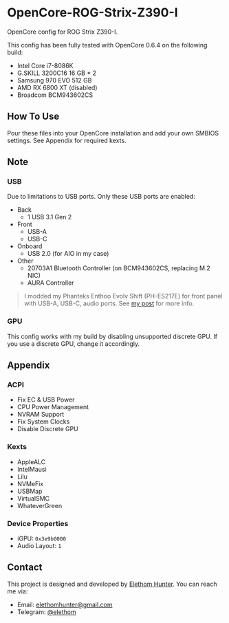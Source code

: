 # OpenCore-ROG-Strix-Z390-I

OpenCore config for ROG Strix Z390-I.

This config has been fully tested with OpenCore 0.6.4 on the following build:

* Intel Core i7-8086K
* G.SKILL 3200C16 16 GB * 2
* Samsung 970 EVO 512 GB
* AMD RX 6800 XT (disabled)
* Broadcom BCM943602CS

## How To Use

Pour these files into your OpenCore installation and add your own SMBIOS settings. See Appendix for required kexts.

## Note

### USB

Due to limitations to USB ports. Only these USB ports are enabled:

* Back
  * 1 USB 3.1 Gen 2
* Front
  * USB-A
  * USB-C
* Onboard
  * USB 2.0 (for AIO in my case)
* Other
  * 20703A1 Bluetooth Controller (on BCM943602CS, replacing M.2 NIC)
  * AURA Controller

> I modded my Phanteks Enthoo Evolv Shift (PH-ES217E) for front panel with USB-A, USB-C, audio ports. See [my post](https://elethom.me/en/2020/case-mod-phanteks-217e) for more info.

### GPU

This config works with my build by disabling unsupported discrete GPU. If you use a discrete GPU, change it accordingly.

## Appendix

### ACPI

* Fix EC & USB Power
* CPU Power Management
* NVRAM Support
* Fix System Clocks
* Disable Discrete GPU

### Kexts

* AppleALC
* IntelMausi
* Lilu
* NVMeFix
* USBMap
* VirtualSMC
* WhateverGreen

### Device Properties

* iGPU: `0x3e9b0000`
* Audio Layout: `1`

## Contact

This project is designed and developed by [Elethom Hunter](http://github.com/Elethom). You can reach me via:

* Email: elethomhunter@gmail.com
* Telegram: [@elethom](http://telegram.me/elethom)
